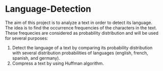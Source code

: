 # Language-Detection

The aim of this project is to analyze a text in order to detect its language. 
The idea is to find the occurrence frequencies of the characters in the text. 
These frequecies are considered as probability distribution and will be used for several purposes:

1. Detect the language of a text by comparing its probability distribution with several distribution 
probabilities of languages (english, french, spanish, and germany).
2. Compress a text by using Huffman algorithm.

